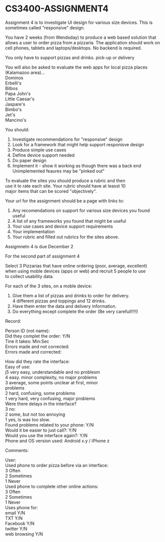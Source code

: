 CS3400-ASSIGNMENT4
==================
Assignment 4 is to investigate UI design for various size devices.
This is sometimes called "responsive" design.

You have 2 weeks (from Wendsday) to produce a web based solution
that allows a user to order pizza from a pizzaria. The application
should work on cell phones, tablets and laptops/desktops. No backend
is required.

You only have to support pizzas and drinks. pick-up or delivery

You will also be asked to evaluate the web apps for local pizza places<br>
(Kalamazoo area)...<br>
Dominos<br>
Erbelli's<br>
Bilbos<br>
Papa John's<br>
Little Caesar's<br>
Jaspare's<br>
Bimbo's<br>
Jet's<br>
Mancino's<br>

You should:<br>
1) Investigate recommendations for "responsive" design<br>
2) Look for a framework that might help support responisve design<br>
3) Produce simple use cases<br>
4) Define device support needed<br>
5) Do paper design<br>
6) Implement it - show it working as though there was a back end<br>
Unimplemented feaures may be "pinked out"<br>

To evaluate the sites you should produce a rubric and then<br>
use it to rate each site. Your rubric should have at leasst 10<br>
major items that can be scored "objectively".<br>

Your url for the assignment should be a page with links to:<br>
1) Any recomendations on support for various size devices you found useful<br>
2) A list of any frameworks you found that might be useful<br>
3) Your use cases and device support requirements<br>
4) Your implementation<br>
5) Your rubric and filled out rubrics for the sites above.<br>

Assigmnetn 4 is due December 2<br>

For the second part of assignment 4<br>

Select 3 Pizzarias that have online ordering (poor, average, excellent)<br>
when using moble devices (apps or web) and recruit 5 people to use<br>
to collect usability data.<br>


For each of the 3 sites, on a moble device:<br>
1) Give them a list of pizzas and drinks to order for delivery.<br>
      4 different pizzas and toppings and 12 drinks.<br>
2) Have them enter the data and delivery information.<br>
3) Do everything except complete the order (Be very carefull!!!!)<br>

Record:<br>

Person ID (not name):<br>
Did they complet the order: Y/N<br>
Tine it takes: Min:Sec<br>
Errors made and not corrected: <int><br>
Errors made and corrected: <int><br>

How did they rate the interface:<br>
     Easy of use:<br>
                         j5 very easy, understandable and no problesm<br>
                         4 easy. minor complexity, no major problems<br>
                         3 average, some points unclear at first, minor<br> 
problems<br>
                         2 hard, confusing, some problems<br>
                         1 very hard, very confusing, major problems<br>
      Were there delays in the interface?<br>
                         3 no:<br>
                         2 some, but not too annoying<br>
                         1 yes, is was too slow.<br>
      Found problems related to your phone: Y/N<br>
      Would it be easier to just call?: Y/N<br>
      Would you use the interface again?: Y/N<br>
      Phone and OS version used: Android x.y / iPhone z<br>

Comments:<br>

User:<br>
     Used phone to order pizza before via an interface:<br>
                     3 Often<br>
                     2 Sometimes<br>
                     1 Never<br>
     Used phone to complete other online actions:<br>
                     3 Often<br>
                     2 Sometimes<br>
                     1 Never<br>
     Uses phone for:<br>
                     email              Y/N<br>
                     TXT                 Y/N<br>
                     Facebook        Y/N<br>
                     twitter             Y/N<br>
                     web browsing  Y/N<br>
